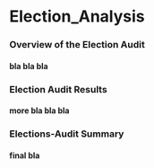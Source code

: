 # Election_Analysis
### Overview of the Election Audit

#### bla bla bla

### Election Audit Results

#### more bla bla bla

### Elections-Audit Summary

#### final bla
